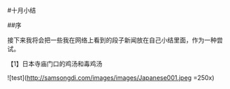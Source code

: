 #十月小结

##序

接下来我将会把一些我在网络上看到的段子新闻放在自己小结里面，作为一种尝试。

【1】日本寺庙门口的鸡汤和毒鸡汤


![test](http://samsongdi.com/images/images/Japanese001.jpeg =250x)

